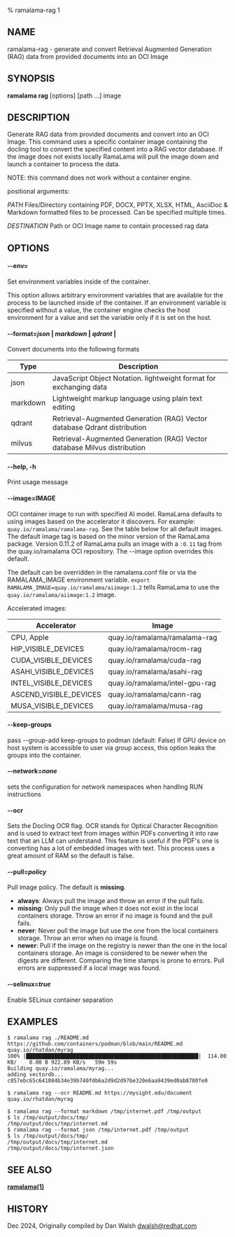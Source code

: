 % ramalama-rag 1

## NAME
ramalama\-rag - generate and convert Retrieval Augmented Generation (RAG) data from provided documents into an OCI Image

## SYNOPSIS
**ramalama rag** [options] [path ...] image

## DESCRIPTION
Generate RAG data from provided documents and convert into an OCI Image. This command uses a specific container image containing the docling
tool to convert the specified content into a RAG vector database. If the image does not exists locally RamaLama will pull the image
down and launch a container to process the data.

NOTE: this command does not work without a container engine.

positional arguments:

  *PATH*    Files/Directory containing PDF, DOCX, PPTX, XLSX, HTML,
	    AsciiDoc & Markdown formatted files to be processed.
	    Can be specified multiple times.

  *DESTINATION*   Path or OCI Image name to contain processed rag data

## OPTIONS

#### **--env**=

Set environment variables inside of the container.

This option allows arbitrary environment variables that are available for the
process to be launched inside of the container. If an environment variable is
specified without a value, the container engine checks the host environment
for a value and set the variable only if it is set on the host.

#### **--format**=*json* |  *markdown* | *qdrant* |
Convert documents into the following formats

| Type    | Description                                          |
| ------- | ---------------------------------------------------- |
| json    | JavaScript Object Notation. lightweight format for exchanging data |
| markdown| Lightweight markup language using plain text editing |
| qdrant  | Retrieval-Augmented Generation (RAG) Vector database Qdrant distribution |
| milvus  | Retrieval-Augmented Generation (RAG) Vector database Milvus distribution |

#### **--help**, **-h**
Print usage message

#### **--image**=IMAGE
OCI container image to run with specified AI model. RamaLama defaults to using
images based on the accelerator it discovers. For example:
`quay.io/ramalama/ramalama-rag`. See the table below for all default images.
The default image tag is based on the minor version of the RamaLama package.
Version 0.11.2 of RamaLama pulls an image with a `:0.11` tag from the quay.io/ramalama OCI repository. The --image option overrides this default.

The default can be overridden in the ramalama.conf file or via the
RAMALAMA_IMAGE environment variable. `export RAMALAMA_IMAGE=quay.io/ramalama/aiimage:1.2` tells
RamaLama to use the `quay.io/ramalama/aiimage:1.2` image.

Accelerated images:

| Accelerator             | Image                          |
| ------------------------| ------------------------------ |
|  CPU, Apple             | quay.io/ramalama/ramalama-rag  |
|  HIP_VISIBLE_DEVICES    | quay.io/ramalama/rocm-rag      |
|  CUDA_VISIBLE_DEVICES   | quay.io/ramalama/cuda-rag      |
|  ASAHI_VISIBLE_DEVICES  | quay.io/ramalama/asahi-rag     |
|  INTEL_VISIBLE_DEVICES  | quay.io/ramalama/intel-gpu-rag |
|  ASCEND_VISIBLE_DEVICES | quay.io/ramalama/cann-rag      |
|  MUSA_VISIBLE_DEVICES   | quay.io/ramalama/musa-rag      |

#### **--keep-groups**
pass --group-add keep-groups to podman (default: False)
If GPU device on host system is accessible to user via group access, this option leaks the groups into the container.

#### **--network**=*none*
sets the configuration for network namespaces when handling RUN instructions

#### **--ocr**
Sets the Docling OCR flag. OCR stands for Optical Character Recognition and is used to extract text from images within PDFs converting it into raw text that an LLM can understand. This feature is useful if the PDF's one is converting has a lot of embedded images with text. This process uses a great amount of RAM so the default is false.

#### **--pull**=*policy*
Pull image policy. The default is **missing**.

- **always**: Always pull the image and throw an error if the pull fails.
- **missing**: Only pull the image when it does not exist in the local containers storage. Throw an error if no image is found and the pull fails.
- **never**: Never pull the image but use the one from the local containers storage. Throw an error when no image is found.
- **newer**: Pull if the image on the registry is newer than the one in the local containers storage. An image is considered to be newer when the digests are different. Comparing the time stamps is prone to errors. Pull errors are suppressed if a local image was found.

#### **--selinux**=*true*
Enable SELinux container separation

## EXAMPLES

```
$ ramalama rag ./README.md https://github.com/containers/podman/blob/main/README.md quay.io/rhatdan/myrag
100% |███████████████████████████████████████████████████████|  114.00 KB/    0.00 B 922.89 KB/s   59m 59s
Building quay.io/ramalama/myrag...
adding vectordb...
c857ebc65c641084b34e39b740fdb6a2d9d2d97be320e6aa9439ed0ab8780fe0
```

```
$ ramalama rag --ocr README.md https://mysight.edu/document quay.io/rhatdan/myrag
```

```
$ ramalama rag --format markdown /tmp/internet.pdf /tmp/output
$ ls /tmp/output/docs/tmp/
/tmp/output/docs/tmp/internet.md
$ ramalama rag --format json /tmp/internet.pdf /tmp/output
$ ls /tmp/output/docs/tmp/
/tmp/output/docs/tmp/internet.md
/tmp/output/docs/tmp/internet.json
```

## SEE ALSO
**[ramalama(1)](ramalama.1.md)**

## HISTORY
Dec 2024, Originally compiled by Dan Walsh <dwalsh@redhat.com>
